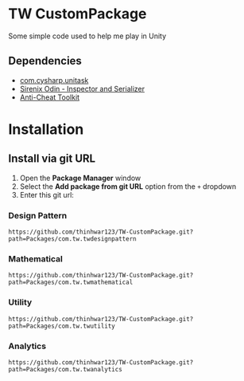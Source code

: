 # TW CustomPackage
Some simple code used to help me play in Unity

## Dependencies
- [com.cysharp.unitask](https://github.com/Cysharp/UniTask)
- [Sirenix Odin - Inspector and Serializer](https://assetstore.unity.com/packages/tools/utilities/odin-inspector-and-serializer-89041)
- [Anti-Cheat Toolkit](https://assetstore.unity.com/packages/tools/utilities/anti-cheat-toolkit-2023-202695)

# Installation
## Install via git URL
1. Open the **Package Manager** window
2. Select the **Add package from git URL** option from the `+` dropdown
3. Enter this git url:

### Design Pattern
```
https://github.com/thinhwar123/TW-CustomPackage.git?path=Packages/com.tw.twdesignpattern
```

### Mathematical
```
https://github.com/thinhwar123/TW-CustomPackage.git?path=Packages/com.tw.twmathematical
```

### Utility
```
https://github.com/thinhwar123/TW-CustomPackage.git?path=Packages/com.tw.twutility
```

### Analytics
```
https://github.com/thinhwar123/TW-CustomPackage.git?path=Packages/com.tw.twanalytics
```
